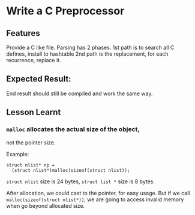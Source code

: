 # Write a C Preprocessor
## Features
Provide a C like file.
Parsing has 2 phases.
1st path is to search all C defines, install to hashtable
2nd path is the replacement, for each recurrence, replace it.

## Expected Result:
End result should still be compiled and work the same way.



## Lesson Learnt
### `malloc` allocates the actual size of the object, 
not the pointer size.

Example:
```
struct nlist* np = 
  (struct nlist*)malloc(sizeof(struct nlist));
```

`struct nlist` size is 24 bytes, `struct list *` size is 8 bytes.

After allocation, we could cast to the pointer, for easy usage.
But if we call `malloc(sizeof(struct nlist*))`, 
we are going to access invalid memory when go beyond allocated size.



